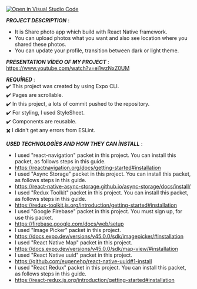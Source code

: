 [![Open in Visual Studio Code](https://classroom.github.com/assets/open-in-vscode-c66648af7eb3fe8bc4f294546bfd86ef473780cde1dea487d3c4ff354943c9ae.svg)](https://classroom.github.com/online_ide?assignment_repo_id=8548164&assignment_repo_type=AssignmentRepo)

***PROJECT DESCRIPTION*** :<br>
+ It is Share photo app which build with React Native framework.<br>
+ You can upload photos what you want and also see location where you shared these photos.
+ You can update your profile, transition between dark or light theme.

***PRESENTATION VİDEO OF MY PROJECT*** :<br>
https://www.youtube.com/watch?v=ei1wzNxZ0UM

***REQUİRED*** :<br>
:heavy_check_mark: This project was created by using Expo CLI.<br>
:heavy_check_mark: Pages are scrollable.<br>
:heavy_check_mark: In this project, a lots of commit pushed to the repository.<br>
:heavy_check_mark: For styling, I used StyleSheet.<br>
:heavy_check_mark: Components are reusable.<br>
:heavy_multiplication_x: I didn't get any errors from ESLint.<br>

***USED TECHNOLOGİES AND HOW THEY CAN İNSTALL*** :<br>
+ I used "react-navigation" packet in this project. You can install this packet, as follows steps in this guide.<br>
+ https://reactnavigation.org/docs/getting-started#installation<br>
+ I used "Async Storage" packet in this project. You can install this packet, as follows steps in this guide.<br>
+ https://react-native-async-storage.github.io/async-storage/docs/install/<br>
+ I used "Redux Toolkit" packet in this project. You can install this packet, as follows steps in this guide.<br>
+ https://redux-toolkit.js.org/introduction/getting-started#installation<br>
+ I used "Google Firebase" packet in this project. You must sign up, for use this packet.<br>
+ https://firebase.google.com/docs/web/setup<br>
+ I used "Image Picker" packet in this project.<br>
+ https://docs.expo.dev/versions/v45.0.0/sdk/imagepicker/#installation<br>
+ I used "React Native Map" packet in this project.<br>
+ https://docs.expo.dev/versions/v45.0.0/sdk/map-view/#installation<br>
+ I used "React Native uuid" packet in this project.<br>
+ https://github.com/eugenehp/react-native-uuid#1-install<br>
+ I used "React Redux" packet in this project. You can install this packet, as follows steps in this guide.<br>
+ https://react-redux.js.org/introduction/getting-started#installation<br>
